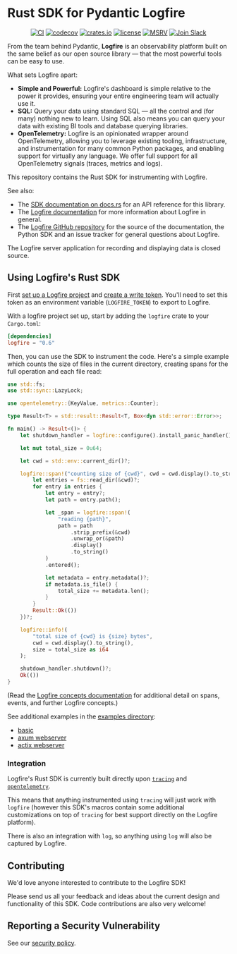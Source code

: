 # Rust SDK for Pydantic Logfire

<p align="center">
  <a href="https://github.com/pydantic/logfire-rust/actions?query=event%3Apush+branch%3Amain+workflow%3ACI"><img src="https://github.com/pydantic/logfire-rust/actions/workflows/main.yml/badge.svg?event=push" alt="CI" /></a>
  <a href="https://codecov.io/gh/pydantic/logfire-rust"><img src="https://codecov.io/gh/pydantic/logfire-rust/graph/badge.svg?token=735CNGCGFD" alt="codecov" /></a>
  <a href="https://crates.io/crates/logfire"><img src="https://img.shields.io/crates/v/logfire.svg?logo=rust" alt="crates.io" /></a>
  <a href="https://github.com/pydantic/logfire-rust/blob/main/LICENSE"><img src="https://img.shields.io/github/license/pydantic/logfire-rust.svg" alt="license" /></a>
  <a href="https://github.com/pydantic/logfire"><img src="https://img.shields.io/crates/msrv/logfire.svg?logo=rust" alt="MSRV" /></a>
  <a href="https://logfire.pydantic.dev/docs/join-slack/"><img src="https://img.shields.io/badge/Slack-Join%20Slack-4A154B?logo=slack" alt="Join Slack" /></a>
</p>

From the team behind Pydantic, **Logfire** is an observability platform built on the same belief as our
open source library — that the most powerful tools can be easy to use.

What sets Logfire apart:

- **Simple and Powerful:** Logfire's dashboard is simple relative to the power it provides, ensuring your entire engineering team will actually use it.
- **SQL:** Query your data using standard SQL — all the control and (for many) nothing new to learn. Using SQL also means you can query your data with existing BI tools and database querying libraries.
- **OpenTelemetry:** Logfire is an opinionated wrapper around OpenTelemetry, allowing you to leverage existing tooling, infrastructure, and instrumentation for many common Python packages, and enabling support for virtually any language. We offer full support for all OpenTelemetry signals (traces, metrics and logs).

This repository contains the Rust SDK for instrumenting with Logfire.

See also:
 - The [SDK documentation on docs.rs](https://docs.rs/logfire) for an API reference for this library.
 - The [Logfire documentation](https://logfire.pydantic.dev/docs/) for more information about Logfire in general.
 - The [Logfire GitHub repository](https://github.com/pydantic/logfire) for the source of the documentation, the Python SDK and an issue tracker for general questions about Logfire.

The Logfire server application for recording and displaying data is closed source.

## Using Logfire's Rust SDK

First [set up a Logfire project](https://logfire.pydantic.dev/docs/#logfire) and [create a write token](https://logfire.pydantic.dev/docs/how-to-guides/create-write-tokens/). You'll need to set this token as an environment variable (`LOGFIRE_TOKEN`) to export to Logfire.

With a logfire project set up, start by adding the `logfire` crate to your `Cargo.toml`:

```toml
[dependencies]
logfire = "0.6"
```

Then, you can use the SDK to instrument the code. Here's a simple example which counts the size of files in the current directory, creating spans for the full operation and each file read:


```rust
use std::fs;
use std::sync::LazyLock;

use opentelemetry::{KeyValue, metrics::Counter};

type Result<T> = std::result::Result<T, Box<dyn std::error::Error>>;

fn main() -> Result<()> {
    let shutdown_handler = logfire::configure().install_panic_handler().finish()?;

    let mut total_size = 0u64;

    let cwd = std::env::current_dir()?;

    logfire::span!("counting size of {cwd}", cwd = cwd.display().to_string()).in_scope(|| {
        let entries = fs::read_dir(&cwd)?;
        for entry in entries {
            let entry = entry?;
            let path = entry.path();

            let _span = logfire::span!(
                "reading {path}",
                path = path
                    .strip_prefix(&cwd)
                    .unwrap_or(&path)
                    .display()
                    .to_string()
            )
            .entered();

            let metadata = entry.metadata()?;
            if metadata.is_file() {
                total_size += metadata.len();
            }
        }
        Result::Ok(())
    })?;

    logfire::info!(
        "total size of {cwd} is {size} bytes",
        cwd = cwd.display().to_string(),
        size = total_size as i64
    );

    shutdown_handler.shutdown()?;
    Ok(())
}
```

(Read the [Logfire concepts documentation](https://logfire.pydantic.dev/docs/concepts/) for additional detail on spans, events, and further Logfire concepts.)

See additional examples in the [examples directory](https://github.com/pydantic/logfire-rust/tree/main/examples):

- [basic](https://github.com/pydantic/logfire-rust/tree/main/examples/basic.rs)
- [axum webserver](https://github.com/pydantic/logfire-rust/tree/main/examples/axum.rs)
- [actix webserver](https://github.com/pydantic/logfire-rust/tree/main/examples/actix-web.rs)

### Integration

Logfire's Rust SDK is currently built directly upon [`tracing`](https://docs.rs/tracing/latest/tracing/) and [`opentelemetry`](https://github.com/open-telemetry/opentelemetry-rust/).

This means that anything instrumented using `tracing` will just work with `logfire` (however this SDK's macros contain some additional customizations on top of `tracing` for best support directly on the Logfire platform).

There is also an integration with `log`, so anything using `log` will also be captured by Logfire.

## Contributing

We'd love anyone interested to contribute to the Logfire SDK!

Please send us all your feedback and ideas about the current design and functionality of this SDK. Code contributions are also very welcome!

## Reporting a Security Vulnerability

See our [security policy](https://github.com/pydantic/logfire-rust/security).
